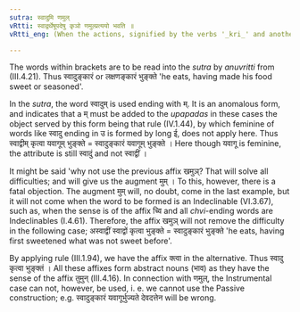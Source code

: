 ```yaml
---
sutra: स्वादुमि णमुल्
vRtti: स्वाद्वर्थेषूपदेषु कृञो णमुल्प्रत्ययो भवति ॥
vRtti_eng: (When the actions, signified by the verbs '_kri_' and another, have the same agent), the affix '_namul_' is added to the verb '_kri_' (which is concerned about a time anterior to that of the other), provided that a word signifying 'sweet' is in composition.

---
```

The words within brackets are to be read into the _sutra_ by _anuvritti_ from (III.4.21). Thus स्वादुङ्कारं or लक्षणङ्कारं भुङ्क्ते 'he eats, having made his food sweet or seasoned'.

In the _sutra_, the word स्वादुम् is used ending with म्. It is an anomalous form, and indicates that a म् must be added to the _upapadas_ in these cases the object served by this form being that rule (IV.1.44), by which feminine of words like स्वादु ending in उ is formed by long ई, does not apply here. Thus स्वाद्वीम् कृत्वा यवागूम् भुङ्क्ते = स्वादुङ्कारं यवागूम् भुङ्क्ते । Here though यवागू is feminine, the attribute is still स्वादुं and not स्वाद्वीं ।

It might be said 'why not use the previous affix खमुञ्? That will solve all difficulties; and will give us the augment मुम् । To this, however, there is a fatal objection. The augment मुम् will, no doubt, come in the last example, but it will not come when the word to be formed is an Indeclinable (VI.3.67), such as, when the sense is of the affix च्वि and all _chvi_-ending words are Indeclinables (I.4.61). Therefore, the affix खमुञ् will not remove the difficulty in the following case; अस्वाद्वीं स्वाद्वों कृत्वा भुङ्क्ते = स्वादुङ्कारं भुङ्क्ते 'he eats, having first sweetened what was not sweet before'.

By applying rule (III.1.94), we have the affix क्त्वा in the alternative. Thus स्वादु कृत्वा भुङ्क्तं । All these affixes form abstract nouns (भाव) as they have the sense of the affix तुमुन् (III.4.16). In connection with णमुल्, the Instrumental case can not, however, be used, i. e. we cannot use the Passive construction; e.g. स्वादुङ्कारं यवागूर्भुज्यते देवदत्तेन will be wrong.